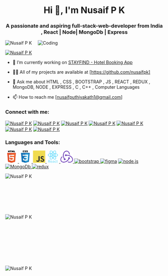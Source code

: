 <h1 align="center">Hi 👋, I'm Nusaif P K</h1>
<h3 align="center">A passionate and aspiring full-stack-web-developer from India , React | Node| MongoDb | Express </h3>
<img align="right" alt="Coding" width="400" src="https://media.tenor.com/rePDfDWO3XoAAAAd/hacking.gif">

<p align="left"> <img src="https://komarev.com/ghpvc/?username=nusaifpk&label=Profile%20views&color=0e75b6&style=flat" alt="Nusaif P K" /> </p>

<p align="left"> <a href="https://www.linkedin.com/in/nusaifpk" target="blank"><img src="https://img.shields.io/twitter/follow/nusaifpk P?logo=linkedin&style=for-the-badge" alt="Nusaif P K" /></a> </p>

- 🔭 I’m currently working on [STAYFIND - Hotel Booking App](https://stay-find-clone-frontend.vercel.app/) 

- 👨‍💻 All of my projects are available at [https://github.com/nusaifpk]

- 💬 Ask me about  HTML , CSS , BOOTSTRAP , JS , REACT , REDUX  , MongoDB, NODE , EXPRESS , C , C++ , Computer Languages

- 📫 How to reach me  [nusaifputhiyakath1@gmail.com]

<h3 align="left">Connect with me:</h3>
<p align="left">
<!-- <a href="https://codepen.io/AjmalOP" target="blank"><img align="center" src="https://raw.githubusercontent.com/rahuldkjain/github-profile-readme-generator/master/src/images/icons/Social/codepen.svg" alt="ajmalop" height="30" width="40" /></a> -->
<!-- <a href="https://dev.to/ajmalop" target="blank"><img align="center" src="https://raw.githubusercontent.com/rahuldkjain/github-profile-readme-generator/master/src/images/icons/Social/devto.svg" alt="ajmalop" height="30" width="40" /></a> -->
<a href="" target="blank"><img align="center" src="https://raw.githubusercontent.com/rahuldkjain/github-profile-readme-generator/master/src/images/icons/Social/twitter.svg" alt="Nusaif P K" height="30" width="40" /></a>
<a href="https://www.linkedin.com/in/nusaifpk/" target="blank"><img align="center" src="https://raw.githubusercontent.com/rahuldkjain/github-profile-readme-generator/master/src/images/icons/Social/linked-in-alt.svg" alt="Nusaif P K" height="30" width="40" /></a>
<a href="https://stackoverflow.com/users/24105105/nusaif-p-k" target="blank"><img align="center" src="https://raw.githubusercontent.com/rahuldkjain/github-profile-readme-generator/master/src/images/icons/Social/stack-overflow.svg" alt="Nusaif P K" height="30" width="40" /></a>
<a href="https://codesandbox.io/u/nusaifpk" target="blank"><img align="center" src="https://raw.githubusercontent.com/rahuldkjain/github-profile-readme-generator/master/src/images/icons/Social/codesandbox.svg" alt="Nusaif P K" height="30" width="40" /></a>
<a href="https://www.facebook.com/nusaifpk/" target="blank"><img align="center" src="https://raw.githubusercontent.com/rahuldkjain/github-profile-readme-generator/master/src/images/icons/Social/facebook.svg" alt="Nusaif P K" height="30" width="40" /></a>
<a href="https://www.instagram.com/nu__saif___?igsh=MWhtaWExaHg1Zml4Zw==" target="blank"><img align="center" src="https://raw.githubusercontent.com/rahuldkjain/github-profile-readme-generator/master/src/images/icons/Social/instagram.svg" alt="Nusaif P K" height="30" width="40" /></a>
<a href="https://leetcode.com/nusaifpk/" target="blank"><img align="center" src="https://raw.githubusercontent.com/rahuldkjain/github-profile-readme-generator/master/src/images/icons/Social/leet-code.svg" alt="Nusaif P K" height="30" width="40" /></a>
<!-- <a href="https://discord.gg/ajmal_op" target="blank"><img align="center" src="https://raw.githubusercontent.com/rahuldkjain/github-profile-readme-generator/master/src/images/icons/Social/discord.svg" alt="ajmalop" height="30" width="40" /></a> -->
</p>

<h3 align="left">Languages and Tools:</h3>
<p align="left"><a href="https://www.w3.org/html/" target="_blank" rel="noreferrer"> <img src="https://raw.githubusercontent.com/devicons/devicon/master/icons/html5/html5-original-wordmark.svg" alt="html5" width="40" height="40"/> </a><a href="https://www.w3schools.com/css/" target="_blank" rel="noreferrer"> <img src="https://raw.githubusercontent.com/devicons/devicon/master/icons/css3/css3-original-wordmark.svg" alt="css3" width="40" height="40"/> </a><a href="https://developer.mozilla.org/en-US/docs/Web/JavaScript" target="_blank" rel="noreferrer"> <img src="https://raw.githubusercontent.com/devicons/devicon/master/icons/javascript/javascript-original.svg" alt="javascript" width="40" height="40"/> </a> <a href="https://reactjs.org/" target="_blank" rel="noreferrer"> <img src="https://raw.githubusercontent.com/devicons/devicon/master/icons/react/react-original-wordmark.svg" alt="react" width="40" height="40"/> </a> <a href="https://redux.js.org" target="_blank" rel="noreferrer"> <img src="https://raw.githubusercontent.com/devicons/devicon/master/icons/redux/redux-original.svg" alt="redux" width="40" height="40"/> </a><a href="https://getbootstrap.com" target="_blank" rel="noreferrer"> <img src="https://www.svgrepo.com/show/353498/bootstrap.svg" alt="bootstrap" width="40" height="40"/> </a>  <a href="https://www.figma.com/" target="_blank" rel="noreferrer"> <img src="https://www.vectorlogo.zone/logos/figma/figma-icon.svg" alt="figma" width="40" height="40"/></a>
<a href="https://nodejs.org/en" target="_blank" rel="noreferrer"> <img src="https://seeklogo.com/images/N/nodejs-logo-D26404F360-seeklogo.com.png?v=638179441440000000" alt="node.js" width="40" height="40"/> </a>
<a href="https://www.mongodb.com/cloud/atlas/register" target="_blank" rel="noreferrer"> <img src="https://seeklogo.com/images/M/mongodb-logo-D13D67C930-seeklogo.com.png" alt="MongoDb" width="40" height="40"/> </a>
<a href="https://expressjs.com/" target="_blank" rel="noreferrer"> <img src="https://encrypted-tbn0.gstatic.com/images?q=tbn:ANd9GcQhW-WZ805y-kBNY9VoREEtN4k1xe1df0j8DrCexo-clMuG7Uz_OJZDELHKEmeq8O13hgo&usqp=CAU" alt="redux" width="40" height="40"/> </a>


<p>&nbsp;<img align="left" src="https://github-readme-stats.vercel.app/api/top-langs?username=nusaifpk&show_icons=true&locale=en&layout=compact" alt="Nusaif P K" /></p>
<br><br><br><br><br>
<p>&nbsp;<img align="left" src="https://github-readme-stats.vercel.app/api?username=nusaifpk&show_icons=true&locale=en" alt="Nusaif P K" /></p>
<br><br><br><br><br><br><br>
<p>&nbsp;<img align="left" src="https://github-readme-streak-stats.herokuapp.com/?user=nusaifpk&" alt="Nusaif P K" /></p>
